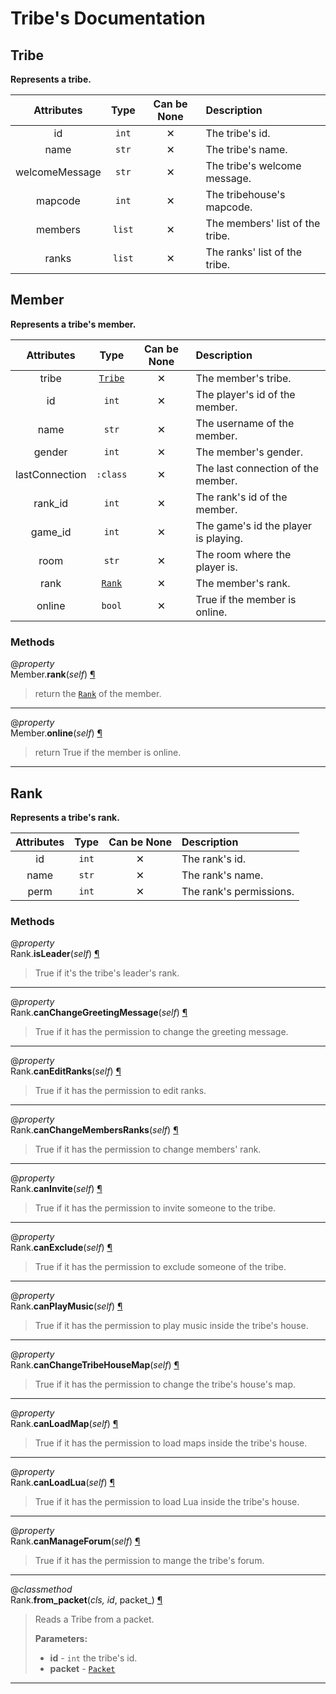 # Tribe's Documentation

## Tribe
**Represents a tribe.**

| Attributes | Type | Can be None | Description |
| :-: | :-: | :-: | :-- |
| id | `int` | ✕ |  The tribe's id. |
| name | `str` | ✕ |  The tribe's name. |
| welcomeMessage | `str` | ✕ |  The tribe's welcome message. |
| mapcode | `int` | ✕ |  The tribehouse's mapcode. |
| members | `list` | ✕ |  The members' list of the tribe. |
| ranks | `list` | ✕ |  The ranks' list of the tribe. |

## Member
**Represents a tribe's member.**

| Attributes | Type | Can be None | Description |
| :-: | :-: | :-: | :-- |
| tribe | [`Tribe`](#tribe) | ✕ |  The member's tribe. |
| id | `int` | ✕ |  The player's id of the member. |
| name | `str` | ✕ |  The username of the member. |
| gender | `int` | ✕ |  The member's gender. |
| lastConnection | `:class` | ✕ |  The last connection of the member. |
| rank_id | `int` | ✕ |  The rank's id of the member. |
| game_id | `int` | ✕ |  The game's id the player is playing. |
| room | `str` | ✕ |  The room where the player is. |
| rank | [`Rank`](#rank) | ✕ |  The member's rank. |
| online | `bool` | ✕ |  True if the member is online. |


### Methods
@*property*<br>
Member.**rank**(_self_) <a id="Member.rank" href="#Member.rank">¶</a>
>
>return the [`Rank`](#rank) of the member.
---

@*property*<br>
Member.**online**(_self_) <a id="Member.online" href="#Member.online">¶</a>
>
>return True if the member is online.
---

## Rank
**Represents a tribe's rank.**

| Attributes | Type | Can be None | Description |
| :-: | :-: | :-: | :-- |
| id | `int` | ✕ |  The rank's id. |
| name | `str` | ✕ |  The rank's name. |
| perm | `int` | ✕ |  The rank's permissions. |


### Methods
@*property*<br>
Rank.**isLeader**(_self_) <a id="Rank.isLeader" href="#Rank.isLeader">¶</a>
>
>True if it's the tribe's leader's rank.
---

@*property*<br>
Rank.**canChangeGreetingMessage**(_self_) <a id="Rank.canChangeGreetingMessage" href="#Rank.canChangeGreetingMessage">¶</a>
>
>True if it has the permission to change the greeting message.
---

@*property*<br>
Rank.**canEditRanks**(_self_) <a id="Rank.canEditRanks" href="#Rank.canEditRanks">¶</a>
>
>True if it has the permission to edit ranks.
---

@*property*<br>
Rank.**canChangeMembersRanks**(_self_) <a id="Rank.canChangeMembersRanks" href="#Rank.canChangeMembersRanks">¶</a>
>
>True if it has the permission to change members' rank.
---

@*property*<br>
Rank.**canInvite**(_self_) <a id="Rank.canInvite" href="#Rank.canInvite">¶</a>
>
>True if it has the permission to invite someone to the tribe.
---

@*property*<br>
Rank.**canExclude**(_self_) <a id="Rank.canExclude" href="#Rank.canExclude">¶</a>
>
>True if it has the permission to exclude someone of the tribe.
---

@*property*<br>
Rank.**canPlayMusic**(_self_) <a id="Rank.canPlayMusic" href="#Rank.canPlayMusic">¶</a>
>
>True if it has the permission to play music inside the tribe's house.
---

@*property*<br>
Rank.**canChangeTribeHouseMap**(_self_) <a id="Rank.canChangeTribeHouseMap" href="#Rank.canChangeTribeHouseMap">¶</a>
>
>True if it has the permission to change the tribe's house's map.
---

@*property*<br>
Rank.**canLoadMap**(_self_) <a id="Rank.canLoadMap" href="#Rank.canLoadMap">¶</a>
>
>True if it has the permission to load maps inside the tribe's house.
---

@*property*<br>
Rank.**canLoadLua**(_self_) <a id="Rank.canLoadLua" href="#Rank.canLoadLua">¶</a>
>
>True if it has the permission to load Lua inside the tribe's house.
---

@*property*<br>
Rank.**canManageForum**(_self_) <a id="Rank.canManageForum" href="#Rank.canManageForum">¶</a>
>
>True if it has the permission to mange the tribe's forum.
---

@*classmethod*<br>
Rank.**from\_packet**(_cls, id_, packet_) <a id="Rank.from_packet" href="#Rank.from_packet">¶</a>
>
>Reads a Tribe from a packet.
>
>__Parameters:__
> * **id** - `int` the tribe's id.
> * **packet** - [`Packet`](Packet.md)

---

